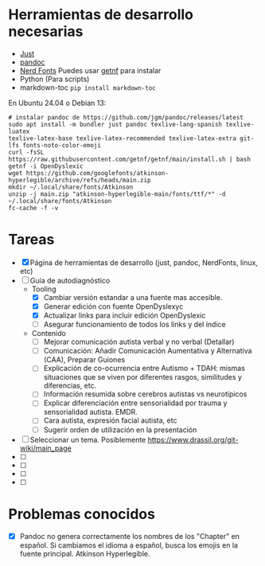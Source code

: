 # Herramientas de desarrollo necesarias
- [Just](https://github.com/casey/just?tab=readme-ov-file#packages)
- [pandoc](https://github.com/jgm/pandoc/releases/latest)
- [Nerd Fonts](https://github.com/ryanoasis/nerd-fonts/) Puedes usar [getnf](https://github.com/getnf/getnf) para instalar
- Python (Para scripts)
- markdown-toc `pip install markdown-toc`

En Ubuntu 24.04 o Debian 13:
```
# instalar pandoc de https://github.com/jgm/pandoc/releases/latest
sudo apt install -m bundler just pandoc texlive-lang-spanish texlive-luatex
texlive-latex-base texlive-latex-recommended texlive-latex-extra git-lfs fonts-noto-color-emoji
curl -fsSL https://raw.githubusercontent.com/getnf/getnf/main/install.sh | bash
getnf -i OpenDyslexic
wget https://github.com/googlefonts/atkinson-hyperlegible/archive/refs/heads/main.zip
mkdir ~/.local/share/fonts/Atkinson
unzip -j main.zip "atkinson-hyperlegible-main/fonts/ttf/*" -d ~/.local/share/fonts/Atkinson
fc-cache -f -v
```

# Tareas

<!-- - [ ] Crear un CSS accessible para incluir en cada página. -->
- [x] Página de herramientas de desarrollo (just, pandoc, NerdFonts, linux, etc)
- [ ] Guía de autodiagnóstico
    - Tooling
	    - [x] Cambiar versión estandar a una fuente mas accesible.
	    - [x] Generar edición con fuente OpenDyslexyc
	    - [x] Actualizar links para incluir edición OpenDyslexic
		- [ ] Asegurar funcionamiento de todos los links y del índice
	- Contenido
		- [ ] Mejorar comunicación autista verbal y no verbal (Detallar)
		- [ ] Comunicación: Añadir Comunicación Aumentativa y Alternativa (CAA), Preparar Guiones
		- [ ] Explicación de co-ocurrencia entre Autismo + TDAH: mismas situaciones que se viven por diferentes rasgos, similitudes y diferencias, etc.
		- [ ] Información resumida sobre cerebros autistas vs neurotípicos
		- [ ] Explicar diferenciación entre sensorialidad por trauma y sensorialidad autista. EMDR.
		- [ ] Cara autista, expresión facial autista, etc
		- [ ] Sugerir orden de utilización en la presentación
- [ ] Seleccionar un tema. Posiblemente https://www.drassil.org/git-wiki/main_page
- [ ]
- [ ]
- [ ]
- [ ]

# Problemas conocidos
- [x] Pandoc no genera correctamente los nombres de los "Chapter" en español. 
	  Si cambiamos el idioma a español, busca los emojis en la fuente
	  principal. Atkinson Hyperlegible.

